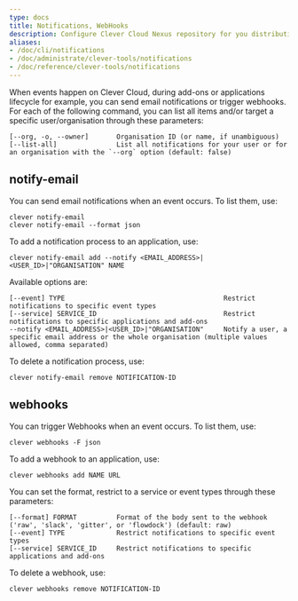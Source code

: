 ```yaml
---
type: docs
title: Notifications, WebHooks
description: Configure Clever Cloud Nexus repository for you distribution
aliases:
- /doc/cli/notifications
- /doc/administrate/clever-tools/notifications
- /doc/reference/clever-tools/notifications
---
```


When events happen on Clever Cloud, during add-ons or applications lifecycle for example, you can send email notifications or trigger webhooks. For each of the following command, you can list all items and/or target a specific user/organisation through these parameters:

```
[--org, -o, --owner]       Organisation ID (or name, if unambiguous)
[--list-all]               List all notifications for your user or for an organisation with the `--org` option (default: false)
```

## notify-email

You can send email notifications when an event occurs. To list them, use:

```
clever notify-email
clever notify-email --format json
```

To add a notification process to an application, use:

```
clever notify-email add --notify <EMAIL_ADDRESS>|<USER_ID>|"ORGANISATION" NAME
```

Available options are:

```
[--event] TYPE                                        Restrict notifications to specific event types
[--service] SERVICE_ID                                Restrict notifications to specific applications and add-ons
--notify <EMAIL_ADDRESS>|<USER_ID>|"ORGANISATION"     Notify a user, a specific email address or the whole organisation (multiple values allowed, comma separated)
```

To delete a notification process, use:

```
clever notify-email remove NOTIFICATION-ID
```

## webhooks

You can trigger Webhooks when an event occurs. To list them, use:

```
clever webhooks -F json
```

To add a webhook to an application, use:

```
clever webhooks add NAME URL
```

You can set the format, restrict to a service or event types through these parameters:

```
[--format] FORMAT          Format of the body sent to the webhook ('raw', 'slack', 'gitter', or 'flowdock') (default: raw)
[--event] TYPE             Restrict notifications to specific event types
[--service] SERVICE_ID     Restrict notifications to specific applications and add-ons
```

To delete a webhook, use:

```
clever webhooks remove NOTIFICATION-ID
```
